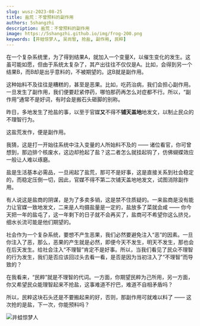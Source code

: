 ```yaml
---
slug: wusz-2023-08-25
title: 盐荒：不曾预料的副作用
authors: 5shangzhi
description: 盐荒：不曾预料的副作用
image: https://5shangzhi.github.io/img/frog-200.png
keywords: [井蛙惊梦人, 吴尚智, 抢盐, 副作用, 民粹]
---
```


在一个复杂系统里，为了得到结果A，就加入一个变量X，以催生变化的发生。这虽可能如愿，但由于系统太复杂了，其产出往往不仅仅是A。比如，会得到另一个结果B，而B却是出乎意料的，不被期望的。这B就是副作用。

这种始料不及往往是糟糕的，甚至是恶果。比如，吃药治病，我们会担心副作用。一旦发生了副作用，我们便要赶紧停药，哪怕那药再怎么对症都不行。所以，“副作用”通常不是好词，有时会是搬石头砸脚的别称。

昨日，多地发生了抢盐的事，以至于官媒**又**不得不**铺天盖地**地发文，以制止民众的不理智行为。

这盐荒发作，便是副作用。

我猜，这是打一开始往系统中注入变量的人所始料不及的 —— 诸位看官，你可曾想到，那边排个核废水，这边却抢起了盐？这二者怎么就挂起钩了，仿佛蝴蝶效应一般让人难以琢磨。

盐是生活基本必需品，一旦闹起了盐荒，那可不是好事，这是直接关系到社会稳定的，而稳定压倒一切，因此，官媒不得不第二次铺天盖地地发文，试图消除副作用。

有人说这是盐商的阴谋，是为了多卖多销，这是禁不住质疑的。一来盐商是没有能力让官媒一致地发文，二来是人均摄盐量是一定的，盐放多了菜就会咸 —— 你今天把一年的盐屯了，这一年剩下的日子就不会再买了，盐商可不希望你这么挤兑，细水长流可能是他们期望的。

社会作为一个复杂系统，要想不产生恶果，我们必然要避免注入“恶”的因素。一旦你注入了恶，那么，恶果的产生就是必然，即便今天不发生，明天不发生，那也会在后天发生。给社会注入“不理智”肯定不是好事。所以，当我们看见了民众不理智的行为发生，我们是否应该回过头去看一看，是否是因为当初注入了“不理智”而导致的？

在我看来，“民粹”就是不理智的代词。一方面，你期望民粹为己所用，另一方面，你又希望民众能理智起来不抢盐，这事难道不拧巴，难道不自相矛盾吗？

所以，民粹这块石头还是不要搬起来的好，否则，那副作用可就难以料了 —— 这次抢的是盐，下一次，你能预料吗？

![井蛙惊梦人](https://5shangzhi.github.io/img/frog.jpeg)
